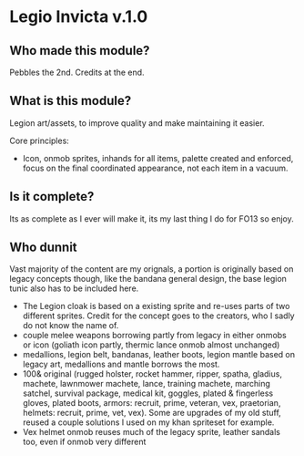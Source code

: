 # Legio Invicta v.1.0

## Who made this module?
Pebbles the 2nd. Credits at the end.

## What is this module?
Legion art/assets, to improve quality and make maintaining it easier.

Core principles:
- Icon, onmob sprites, inhands for all items, palette created and enforced, focus on the final coordinated appearance, not each item in a vacuum.

## Is it complete?
Its as complete as I ever will make it, its my last thing I do for FO13 so enjoy.

## Who dunnit
Vast majority of the content are my orignals, a portion is originally based on legacy concepts though, like the bandana general design, the base legion tunic also has to be included here. 

* The Legion cloak is based on a existing sprite and re-uses parts of two different sprites. Credit for the concept goes to the creators, who I sadly do not know the name of.
* couple melee weapons borrowing partly from legacy in either onmobs or icon (goliath icon partly, thermic lance onmob almost unchanged)
* medallions, legion belt, bandanas, leather boots, legion mantle based on legacy art, medallions and mantle borrows the most.
* 100& original (rugged holster, rocket hammer, ripper, spatha, gladius, machete, lawnmower machete, lance, training machete, marching satchel, survival package, medical kit, goggles, plated & fingerless gloves, plated boots, armors: recruit, prime, veteran, vex, praetorian, helmets: recruit, prime, vet, vex). Some are upgrades of my old stuff, reused a couple solutions I used on my khan spriteset for example.
* Vex helmet onmob reuses much of the legacy sprite, leather sandals too, even if onmob very different
